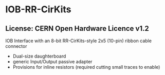 # IOB-RR-CirKits
## License: CERN Open Hardware Licence v1.2

IOB Interface with an 8-bit RR-CirKits-style 2x5 (10-pin) ribbon cable connector

  * Dual-size daughterboard
  * generic Input/Output passive adapter
  * Provisions for inline resistors (required cutting small traces to enable)





